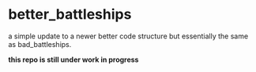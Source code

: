 # better_battleships
a simple update to a newer better code structure but essentially the same as bad_battleships.

**this repo is still under work in progress**
